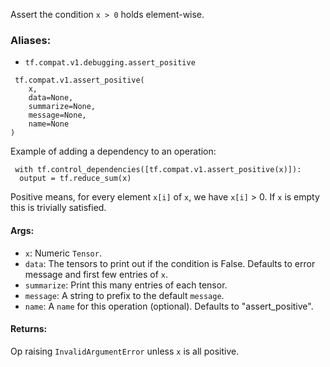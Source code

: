 Assert the condition `x > 0` holds element-wise.
### Aliases:
- `tf.compat.v1.debugging.assert_positive`

```
 tf.compat.v1.assert_positive(
    x,
    data=None,
    summarize=None,
    message=None,
    name=None
)
```
Example of adding a dependency to an operation:

```
 with tf.control_dependencies([tf.compat.v1.assert_positive(x)]):
  output = tf.reduce_sum(x)
```
Positive means, for every element `x[i]` of `x`, we have `x[i]` > 0. If `x` is empty this is trivially satisfied.
#### Args:
- `x`: Numeric `Tensor`.
- `data`: The tensors to print out if the condition is False. Defaults to error message and first few entries of `x`.
- `summarize`: Print this many entries of each tensor.
- `message`: A string to prefix to the default `message`.
- `name`: A `name` for this operation (optional). Defaults to "assert_positive".
#### Returns:
Op raising `InvalidArgumentError` unless `x` is all positive.
